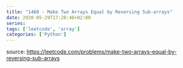```yaml
---
title: "1460 - Make Two Arrays Equal by Reversing Sub-arrays"	
date: 2020-05-29T17:28:46+02:00
series:
tags: ['leetcode', 'array']
categories: ['Python']
---
```


source: https://leetcode.com/problems/make-two-arrays-equal-by-reversing-sub-arrays
